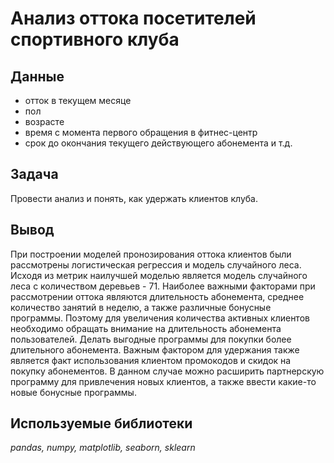 # Анализ оттока посетителей спортивного клуба


## Данные

* отток в текущем месяце
* пол
* возрасте
* время с момента первого обращения в фитнес-центр
* срок до окончания текущего действующего абонемента и т.д.


## Задача

Провести анализ и понять, как удержать клиентов клуба. 

## Вывод

При построении моделей пронозирования оттока клиентов были рассмотрены логистическая регрессия и модель случайного леса. Исходя из метрик наилучшей моделью является модель случайного леса с количеством деревьев - 71. 
Наиболее важными факторами при рассмотрении оттока являются длительность абонемента, среднее количество занятий в неделю, а также различные бонусные программы. Поэтому для увеличения количества активных клиентов необходимо обращать внимание на длительность абонемента пользователей. Делать выгодные программы для покупки более длительного абонемента. Важным фактором для удержания также является факт использования клиентом промокодов и скидок на покупку абонементов. В данном случае можно расширить партнерскую программу для привлечения новых клиентов, а также ввести какие-то новые бонусные программы.


## Используемые библиотеки
*pandas, numpy, matplotlib, seaborn, sklearn*

